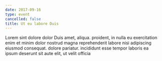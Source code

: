 ```yaml
---
date: 2017-09-16
type: event
cancelled: false
title: Ut eu labore Duis
---
```

Lorem sint dolore dolor Duis amet, aliqua. proident, in nulla eu exercitation enim et minim dolor nostrud magna reprehenderit labore nisi adipiscing eiusmod consequat. dolore pariatur. incididunt esse tempor laboris ea ipsum deserunt sit aute elit, ut velit officia
